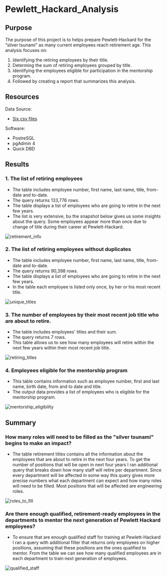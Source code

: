 # Pewlett_Hackard_Analysis

## Purpose
The purpose of this project is to helps prepare Pewlett-Hackard for the “silver tsunami” as many current employees reach retirement age. This analysis focuses on: 
  1. Identifying the retiring employees by their title.
  2. Determing the sum of retiring employees grouped by title.
  3. Identifying the employees eligible for participation in the mentorship program.
  4. Followed by creating a report that summarizes this analysis.

## Resources
Data Source:
-	[Six csv files](Data/)

Software:
-	PostreSQL
-	pgAdmin 4
-	Quick DBD

## Results
### 1. The list of retiring employees

- The table includes employee number, first name, last name, title, from-date and to-date.
- The query returns 133,776 rows.
- The table displays a list of employees who are going to retire in the next few years.
- The list is very extensive, bu the snapshot below gives us some insights about the query. Some employees appear more than once due to change of title      during their career at Pewlett-Hackard.

![retirement_info](Queries/retirement_info.png)

### 2. The list of retiring employees without duplicates

- The table includes employee number, first name, last name, title, from-date and to-date.
- The query returns 90,398 rows.
- The table displays a list of employees who are going to retire in the next few years.
- In the table each employee is listed only once, by her or his most recent title.

![unique_titles](Queries/unique_titles.png)

### 3. The number of employees by their most recent job title who are about to retire.
- The table includes employees' titles and their sum. 
- The query returns 7 rows.
- This table allows us to see how many employees will retire within the next few years within their most recent job title. 

![retiring_titles](Queries/retiring_titles.png)

### 4. Employees eligible for the mentorship program
- This table contains information such as employee number, first and last name, birth date, from and to date and title. 
- The output data provides a list of employees who is eligible for the mentorship program. 

![mentorship_eligibility](Queries/mentorship_eligibility.png)

## Summary
### How many roles will need to be filled as the "silver tsunami" begins to make an impact?
- The table retirement titles contains all the information about the employees that are about to retire in the next four years. To get the number of positions that will be open in next four years I ran additional query that breaks down how many staff will retire per department. Since every department will be affected in some way this query gives more precise numbers what each department can expect and how many roles will need to be filled. Most positions that will be affected are engineering roles. 

![roles_to_fill](Queries/roles_to_fill.png)

### Are there enough qualified, retirement-ready employees in the departments to mentor the next generation of Pewlett Hackard employees?
- To ensure that are enough qualified staff for training at Pewlett-Hackard I ran a query with additional filter that returns only employees on higher positions, assuming that these positions are the ones qualified to mentor. From the table we can see how many qualified employees are in each department to train next generation of employees. 

![qualified_staff](Queries/qualified_staff.png)
